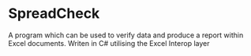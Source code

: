 # SpreadCheck
A program which can be used to verify data and produce a report within Excel documents. Writen in C# utilising the Excel Interop layer
